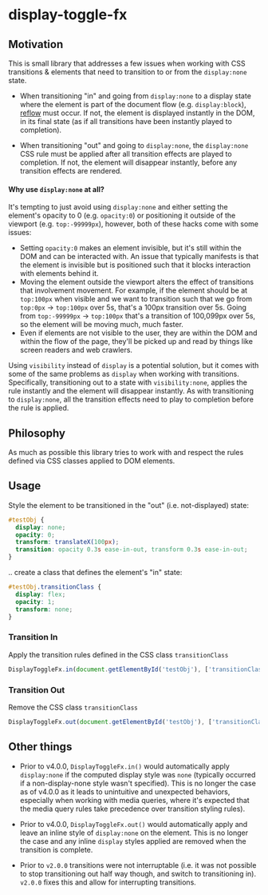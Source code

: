 # display-toggle-fx

## Motivation

This is small library that addresses a few issues when working with CSS transitions & elements that need to transition to or from the `display:none` state.

- When transitioning "in" and going from `display:none` to a display state where the element is part of the document flow (e.g. `display:block`), [reflow](https://developer.mozilla.org/en-US/docs/Glossary/Reflow) must occur. If not, the element is displayed instantly in the DOM, in its final state (as if all transitions have been instantly played to completion). 

- When transitioning "out" and going to `display:none`, the `display:none` CSS rule must be applied after all transition effects are played to completion. If not, the element will disappear instantly, before any transition effects are rendered.

#### Why use `display:none` at all?
It's tempting to just avoid using `display:none` and either setting the element's opacity to 0 (e.g. `opacity:0`) or positioning it outside of the viewport (e.g. `top:-99999px`), however, both of these hacks come with some issues:

- Setting `opacity:0` makes an element invisible, but it's still within the DOM and can be interacted with. An issue that typically manifests is that the element is invisible but is positioned such that it blocks interaction with elements behind it.
- Moving the element outside the viewport alters the effect of transitions that involvement movement. For example, if the element should be at `top:100px` when visible and we want to transition such that we go from `top:0px` → `top:100px` over 5s, that's a 100px transition over 5s. Going from `top:-99999px` → `top:100px` that's a transition of 100,099px over 5s, so the element will be moving much, much faster.
- Even if elements are not visible to the user, they are within the DOM and within the flow of the page, they'll be picked up and read by things like screen readers and web crawlers.

Using `visibility` instead of `display` is a potential solution, but it comes with some of the same problems as `display` when working with transitions. Specifically, transitioning out to a state with `visibility:none`, applies the rule instantly and the element will disappear instantly. As with transitioning to `display:none`, all the transition effects need to play to completion before the rule is applied.

## Philosophy

As much as possible this library tries to work with and respect the rules defined via CSS classes applied to DOM elements.

## Usage

Style the element to be transitioned in the "out" (i.e. not-displayed) state:

```css
#testObj {
  display: none;
  opacity: 0;
  transform: translateX(100px);
  transition: opacity 0.3s ease-in-out, transform 0.3s ease-in-out;
}
```

.. create a class that defines the element's "in" state:

```css
#testObj.transitionClass {
  display: flex;
  opacity: 1;
  transform: none;   
}
```

### Transition In
Apply the transition rules defined in the CSS class `transitionClass`

```javascript
DisplayToggleFx.in(document.getElementById('testObj'), ['transitionClass']);
```

### Transition Out
Remove the CSS class `transitionClass`

```javascript
DisplayToggleFx.out(document.getElementById('testObj'), ['transitionClass']);
```

## Other things
- Prior to v4.0.0, `DisplayToggleFx.in()` would automatically apply `display:none` if the computed display style was `none` (typically occurred if a non-display-none style wasn't specified). This is no longer the case as of v4.0.0 as it leads to unintuitive and unexpected behaviors, especially when working with media queries, where it's expected that the media query rules take precedence over transition styling rules).

- Prior to v4.0.0, `DisplayToggleFx.out()` would automatically apply and leave an inline style of `display:none` on the element. This is no longer the case and any inline `display` styles applied are removed when the transition is complete.

- Prior to `v2.0.0` transitions were not interruptable (i.e. it was not possible to stop transitioning out half way though, and switch to transitioning in). `v2.0.0` fixes this and allow for interrupting transitions.
